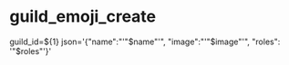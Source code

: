 # guild_emoji_create 
 guild_id=${1} json='{"name":"'"$name"'", "image":"'"$image"'", "roles": '"$roles"'}'
